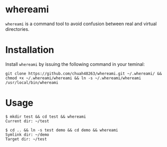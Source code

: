 # whereami

`whereami` is a command tool to avoid confusion between real and virtual directories.

# Installation

Install `whereami` by issuing the following command in your teminal:
```
git clone https://github.com/chuah48263/whereami.git ~/.whereami/ && chmod +x ~/.whereami/whereami && ln -s ~/.whereami/whereami /usr/local/bin/whereami
```

# Usage

```
$ mkdir test && cd test && whereami
Current dir: ~/test

$ cd .. && ln -s test demo && cd demo && whereami
Symlink dir: ~/demo
Target dir: ~/test
```

